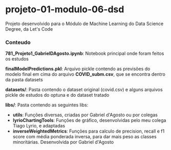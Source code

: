 # projeto-01-modulo-06-dsd

Projeto desenvolvido para o Módulo de Machine Learning do Data Science Degree, da Let's Code


### Conteudo

**781_Projeto1_GabrielDAgosto.ipynb**: Notebook principal onde foram feitos os estudos

**finalModelPredictions.pkl**: Arquivo pickle contendo as previsões do modelo final em cima do arquivo **COVID_subm.csv**, que se encontra dentro da pasta datasets

**datasets/**: Pasta contendo o dataset original (covid.csv) e alguns arquivos pickle de estudos do optuna e do dataset tratado

**libs/**: Pasta contendo as seguintes libs:
- **utils**: Funções diversas, criadas por Gabriel d'Agosto ou por colegas
- **lyrioChartingTools**: Funções de gráfico, desenvolvidas pelo meu colega Tiago Lyrio, e adaptadas
- **inverseWeightedMetrics**: Funções para calculo de precision, recall e f1 score com média ponderada inversa, para dar mais peso as classes minoritárias. Desenvolvida por Gabriel d'Agosto
